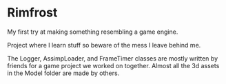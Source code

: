 # Rimfrost
My first try at making something resembling a game engine.

Project where I learn stuff so beware of the mess I leave behind me.


The Logger, AssimpLoader, and FrameTimer classes are mostly written by friends for a game project we worked on together.
Almost all the 3d assets in the Model folder are made by others.
